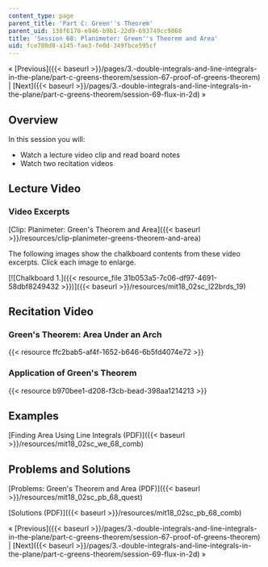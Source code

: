 ```yaml
---
content_type: page
parent_title: 'Part C: Green''s Theorem'
parent_uid: 138f6170-e946-b9b1-22d9-693749cc9860
title: 'Session 68: Planimeter: Green''s Theorem and Area'
uid: fce780d8-a145-fae3-fe0d-349fbce595cf
---
```


« [Previous]({{< baseurl >}}/pages/3.-double-integrals-and-line-integrals-in-the-plane/part-c-greens-theorem/session-67-proof-of-greens-theorem) | [Next]({{< baseurl >}}/pages/3.-double-integrals-and-line-integrals-in-the-plane/part-c-greens-theorem/session-69-flux-in-2d) »

Overview
--------

In this session you will:

*   Watch a lecture video clip and read board notes
*   Watch two recitation videos

Lecture Video
-------------

### Video Excerpts

[Clip: Planimeter: Green's Theorem and Area]({{< baseurl >}}/resources/clip-planimeter-greens-theorem-and-area)

The following images show the chalkboard contents from these video excerpts. Click each image to enlarge.

[![Chalkboard 1.]({{< resource_file 31b053a5-7c06-df97-4691-58dbf8249432 >}})]({{< baseurl >}}/resources/mit18_02sc_l22brds_19)

Recitation Video
----------------

### Green's Theorem: Area Under an Arch

{{< resource ffc2bab5-af4f-1652-b646-6b5fd4074e72 >}}

### Application of Green's Theorem

{{< resource b970bee1-d208-f3cb-bead-398aa1214213 >}}

Examples
--------

[Finding Area Using Line Integrals (PDF)]({{< baseurl >}}/resources/mit18_02sc_we_68_comb)

Problems and Solutions
----------------------

[Problems: Green's Theorem and Area (PDF)]({{< baseurl >}}/resources/mit18_02sc_pb_68_quest)

[Solutions (PDF)]({{< baseurl >}}/resources/mit18_02sc_pb_68_comb)

« [Previous]({{< baseurl >}}/pages/3.-double-integrals-and-line-integrals-in-the-plane/part-c-greens-theorem/session-67-proof-of-greens-theorem) | [Next]({{< baseurl >}}/pages/3.-double-integrals-and-line-integrals-in-the-plane/part-c-greens-theorem/session-69-flux-in-2d) »